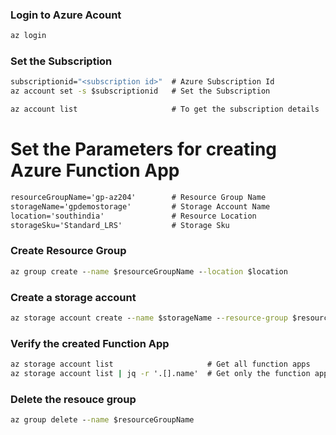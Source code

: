 

### Login to Azure Acount
```cmd
az login
```


### Set the Subscription
```cmd
subscriptionid="<subscription id>"  # Azure Subscription Id
az account set -s $subscriptionid   # Set the Subscription
```

```cmd
az account list                     # To get the subscription details
```

# Set the Parameters for creating Azure Function App
```cmd
resourceGroupName='gp-az204'        # Resource Group Name 
storageName='gpdemostorage'         # Storage Account Name
location='southindia'               # Resource Location
storageSku='Standard_LRS'           # Storage Sku
```

### Create Resource Group
```cmd
az group create --name $resourceGroupName --location $location
```

### Create a storage account
```cmd
az storage account create --name $storageName --resource-group $resourceGroupName --location $location --sku $storageSku
```

### Verify the created Function App
```cmd
az storage account list                     # Get all function apps
az storage account list | jq -r '.[].name'  # Get only the function app names
```

### Delete the resouce group
```cmd
az group delete --name $resourceGroupName
```